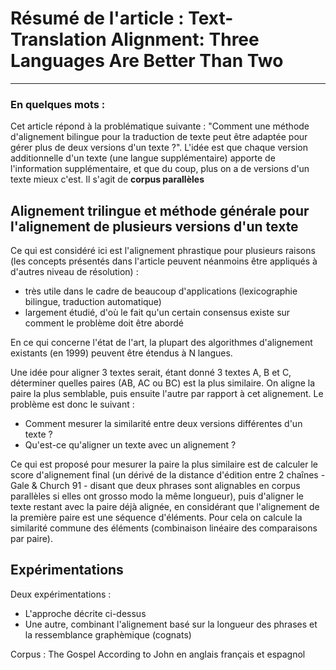 # Résumé de l'article : Text-Translation Alignment: Three Languages Are Better Than Two
---------

### En quelques mots : 
Cet article répond à la problématique suivante : "Comment une méthode d'alignement bilingue pour la traduction de texte  peut être adaptée pour gérer plus de deux versions d'un texte ?". L'idée est que chaque version additionnelle d'un texte (une langue supplémentaire) apporte de l'information supplémentaire, et que du coup, plus on a de versions d'un texte mieux c'est. Il s'agit de **corpus parallèles**


## Alignement trilingue et méthode générale pour l'alignement de plusieurs versions d'un texte 

Ce qui est considéré ici est l'alignement phrastique pour plusieurs raisons (les concepts présentés dans l'article peuvent néanmoins être appliqués à d'autres niveau de résolution) :

* très utile dans le cadre de beaucoup d'applications (lexicographie bilingue, traduction automatique)
* largement étudié, d'où le fait qu'un certain consensus existe sur comment le problème doit être abordé

En ce qui concerne l'état de l'art, la plupart des algorithmes d'alignement existants (en 1999) peuvent être étendus à N langues.

Une idée pour aligner 3 textes serait, étant donné 3 textes A, B et C, déterminer quelles paires (AB, AC ou BC) est la plus similaire. On aligne la paire la plus semblable, puis ensuite l'autre par rapport à cet alignement. Le problème est donc le suivant :

* Comment mesurer la similarité entre deux versions différentes d'un texte ?
* Qu'est-ce qu'aligner un texte avec un alignement ?

Ce qui est proposé pour mesurer la paire la plus similaire est de calculer le score d'alignement final (un dérivé de la distance d'édition entre 2 chaînes - Gale & Church 91 - disant que deux phrases sont alignables en corpus parallèles si elles ont grosso modo la même longueur), puis d'aligner le texte restant avec la paire déjà alignée, en considérant que l'alignement de la première paire est une séquence d'éléments. Pour cela on calcule la similarité commune des éléments (combinaison linéaire des comparaisons par paire). 


## Expérimentations

Deux expérimentations :

* L'approche décrite ci-dessus
* Une autre, combinant l'alignement basé sur la longueur des phrases et la ressemblance graphèmique (cognats)

Corpus : The Gospel According to John en anglais français et espagnol


